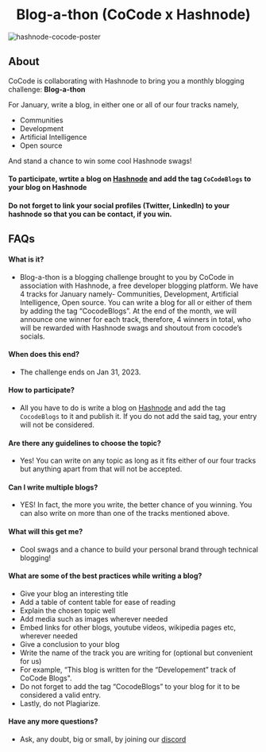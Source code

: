 <h1 align="center"> Blog-a-thon (CoCode x Hashnode) </h1>

<!-- ![Banner](./Banner.jpeg) -->
<img src ="https://i.ibb.co/jk6JQkX/hashnode-annoucement-poster.png" alt="hashnode-cocode-poster" border="0">

## About
CoCode is collaborating with Hashnode to bring you a monthly blogging challenge: **Blog-a-thon**

For January, write a blog, in either one or all of our four tracks namely, 

- Communities
- Development
- Artificial Intelligence
- Open source

And stand a chance to win some cool Hashnode swags!

#### To participate, wrtite a blog on [Hashnode](https://hashnode.com/) and add the tag `CoCodeBlogs` to your blog on Hashnode

#### Do not forget to link your social profiles (Twitter, LinkedIn) to your hashnode so that you can be contact, if you win.

## FAQs

#### What is it?
- Blog-a-thon is a blogging challenge brought to you by CoCode in association with Hashnode, a free developer blogging platform. 
We have 4 tracks for January namely- Communities, Development, Artificial Intelligence, Open source.
You can write a blog for all or either of them by adding the tag “CocodeBlogs”. At the end of the month, we will announce one winner for each track, therefore, 4 winners in total, who will be rewarded with Hashnode swags and shoutout from cocode’s socials.

#### When does this end?
- The challenge ends on Jan 31, 2023.

#### How to participate?
- All you have to do is write a blog on [Hashnode](https://hashnode.com) and add the tag `CocodeBlogs` to it and publish it. If you do not add the said tag, your entry will not be considered.

#### Are there any guidelines to choose the topic?
- Yes! You can write on any topic as long as it fits either of our four tracks but anything apart from that will not be accepted.

#### Can I write multiple blogs?
- YES! In fact, the more you write, the better chance of you winning. You can also write on more than one of the tracks mentioned above. 

#### What will this get me?
- Cool swags and a chance to build your personal brand through technical blogging!

#### What are some of the best practices while writing a blog?
- Give your blog an interesting title
- Add a table of content table for ease of reading
- Explain the chosen topic well
- Add media such as images wherever needed
- Embed links for other blogs, youtube videos, wikipedia pages etc, wherever needed
- Give a conclusion to your blog
- Write the name of the track you are writing for (optional but convenient for us)
- For example, “This blog is written for the “Developement” track of CoCode Blogs".
- Do not forget to add the tag “CocodeBlogs” to your blog for it to be considered a valid entry.
- Lastly, do not Plagiarize.

#### Have any more questions?
- Ask, any doubt, big or small, by joining our [discord](https://discord.gg/WP8BQvrzzc)


